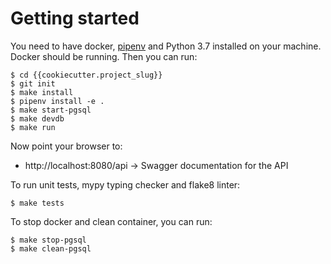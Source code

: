 # Getting started

You need to have docker, [pipenv](https://pipenv.readthedocs.io/) and Python 3.7 installed on your machine. Docker should be running. Then you can run:

``` shell
$ cd {{cookiecutter.project_slug}}
$ git init
$ make install
$ pipenv install -e .
$ make start-pgsql
$ make devdb
$ make run
```

Now point your browser to:
 * http://localhost:8080/api -> Swagger documentation for the API


To run unit tests, mypy typing checker and flake8 linter:

`$ make tests`

To stop docker and clean container, you can run:

``` shell
$ make stop-pgsql
$ make clean-pgsql
```


